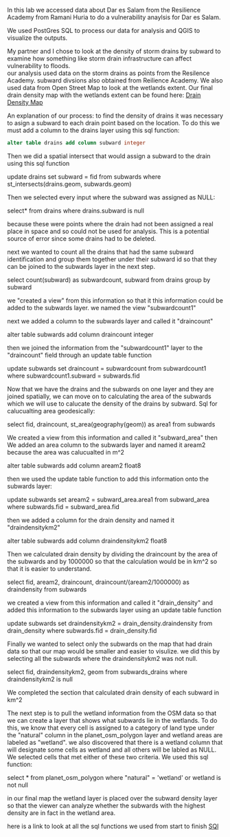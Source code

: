 In this lab we accessed data about Dar es Salam from the Resilience Academy from Ramani Huria to do a vulnerability
anaylsis for Dar es Salam. 

We used PostGres SQL to process our data for analysis and QGIS to visualize the outputs.

My partner and I chose to look at the density of storm drains by subward to examine how something like storm drain 
infrastructure can affect vulnerability to floods.  
our analysis used data on the storm drains as points from the Resilence Academy.
subward divsions also obtained from Reilience Academy. 
We also used data from Open Street Map to look at the wetlands extent. 
Our final drain density map with the wetlands extent can be found here:
[Drain Density Map](qgis2web_2019_10_24-16_05_38_137842/index.html)

An explanation of our process:
to find the density of drains it was necessary to asign a subward to each drain point based on the 
location. To do this we must add a column to the drains layer using this sql function:

```sql
alter table drains add column subward integer
```

Then we did a spatial intersect that would assign a subward to the drain using this sql function 

update drains
set subward = fid
from subwards
where st_intersects(drains.geom, subwards.geom)

Then we selected every input where the subward was assigned as NULL:

select* from drains
where drains.subward is null 

because these were points where 
the drain had not been assigned a real place in space and so could not be used for analysis. This is a potential 
source of error since some drains had to be deleted. 

next we wanted to count all the drains that had the same subward identification and group them together under their subward id 
so that they can be joined to the subwards layer in the next step. 

select count(subward) as subwardcount, subward
from drains
group by subward

we "created a view" from this information so that it this information could be added to the subwards layer. we named
the view "subwardcount1"

next we added a column to the subwards layer and called it "draincount"

alter table subwards add column draincount integer 

then we joined the information from the "subwardcount1" layer to the "draincount" field through an update table function

update subwards 
set draincount = subwardcount 
from subwardcount1 
where subwardcount1.subward = subwards.fid

Now that we have the drains and the subwards on one layer and they are joined spatially, we can move on to calculating 
the area of the subwards which we will use to calucate the density of the drains by subward.
Sql for calucualting area geodesically:

select fid, draincount, st_area(geography(geom)) as area1 
from subwards

We created a view from this information and called it "subward_area"
then We added an area column to the subwards layer and named it aream2 because the area was calucualted in m^2

alter table subwards add column aream2 float8

then we used the update table function to add this information onto the subwards layer:

update subwards 
set aream2 = subward_area.area1
from subward_area 
where subwards.fid = subward_area.fid

then we added a column for the drain density and named it "draindensitykm2"

alter table subwards add column draindensitykm2 float8

Then we calculated drain density by dividing the draincount by the area of the subwards and by 1000000 so that
the calculation would be in km^2 so that it is easier to understand.

select fid, aream2, draincount, draincount/(aream2/1000000) as draindensity 
from subwards 

we created a view from this information and called it "drain_density" and added this information 
to the subwards layer using an update table function 

update subwards 
set draindensitykm2 = drain_density.draindensity 
from drain_density
where subwards.fid = drain_density.fid

Finally we wanted to select only the subwards on the map that had drain data so that our map would be smaller and easier 
to visulize. we did this by selecting all the subwards where the draindensitykm2 was not null.

select fid, draindensitykm2, geom
from subwards_drains
where draindensitykm2 is null

We completed the section that calculated drain density of each subward in km^2 

The next step is to pull the wetland information from the OSM data so that we can create a layer that shows what subwards
lie in the wetlands. 
To do this, we know that every cell is assigned to a category of land type under the "natural" column in the planet_osm_polygon
layer and wetland areas are labeled as "wetland". we also discovered that there is a wetland column that will designate some cells
as wetland and all others will be labled as NULL. We selected cells that met either of these two criteria.
We used this sql function: 

select *
from planet_osm_polygon
where "natural" = 'wetland'
or wetland is not null

in our final map the wetland layer is placed over the subward density layer so that the viewer can analyze whether the subwards with 
the highest density are in fact in the wetland area.  

here is a link to look at all the sql functions we used from start to finish [SQl](noteslab5.sql)





